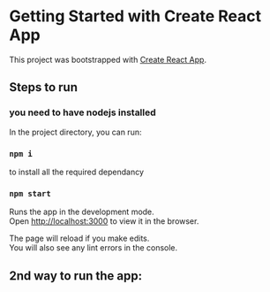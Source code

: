 # Getting Started with Create React App

This project was bootstrapped with [Create React App](https://github.com/facebook/create-react-app).

## Steps to run

### you need to have nodejs installed

In the project directory, you can run:
### `npm i`
to install all the required dependancy 

### `npm start`

Runs the app in the development mode.\
Open [http://localhost:3000](http://localhost:3000) to view it in the browser.

The page will reload if you make edits.\
You will also see any lint errors in the console.

## 2nd way to run the app:
